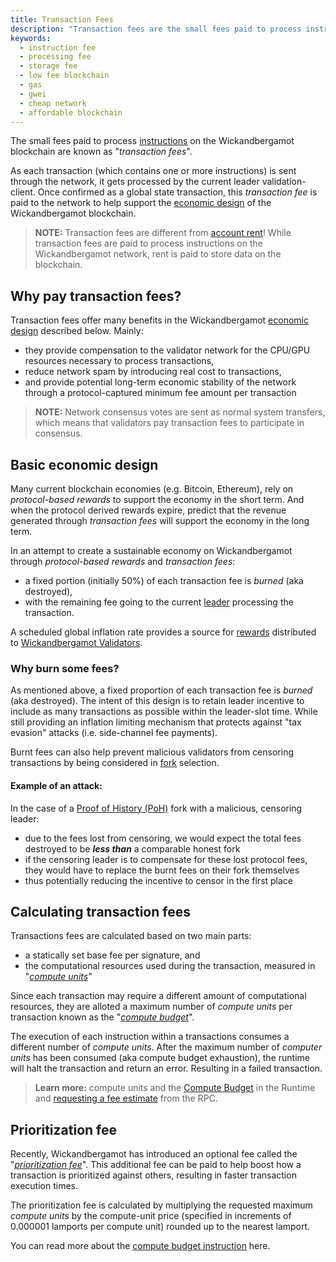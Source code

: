 ```yaml
---
title: Transaction Fees
description: "Transaction fees are the small fees paid to process instructions on the network. These fees are based on computation and an optional prioritization fee."
keywords:
  - instruction fee
  - processing fee
  - storage fee
  - low fee blockchain
  - gas
  - gwei
  - cheap network
  - affordable blockchain
---
```


The small fees paid to process [instructions](./terminology.md#instruction) on the Wickandbergamot blockchain are known as "_transaction fees_".

As each transaction (which contains one or more instructions) is sent through the network, it gets processed by the current leader validation-client. Once confirmed as a global state transaction, this _transaction fee_ is paid to the network to help support the [economic design](#economic-design) of the Wickandbergamot blockchain.

> **NOTE:** Transaction fees are different from [account rent](./terminology.md#rent)!
> While transaction fees are paid to process instructions on the Wickandbergamot network, rent is paid to store data on the blockchain.

<!-- > You can learn more about rent here: [What is rent?](./developing/intro/rent.md) -->

## Why pay transaction fees?

Transaction fees offer many benefits in the Wickandbergamot [economic design](#basic-economic-design) described below. Mainly:

- they provide compensation to the validator network for the CPU/GPU resources necessary to process transactions,
- reduce network spam by introducing real cost to transactions,
- and provide potential long-term economic stability of the network through a protocol-captured minimum fee amount per transaction

> **NOTE:** Network consensus votes are sent as normal system transfers, which means that validators pay transaction fees to participate in consensus.

## Basic economic design

Many current blockchain economies \(e.g. Bitcoin, Ethereum\), rely on _protocol-based rewards_ to support the economy in the short term. And when the protocol derived rewards expire, predict that the revenue generated through _transaction fees_ will support the economy in the long term.

In an attempt to create a sustainable economy on Wickandbergamot through _protocol-based rewards_ and _transaction fees_:

- a fixed portion (initially 50%) of each transaction fee is _burned_ (aka destroyed),
- with the remaining fee going to the current [leader](./terminology.md#leader) processing the transaction.

A scheduled global inflation rate provides a source for [rewards](./implemented-proposals/staking-rewards.md) distributed to [Wickandbergamot Validators](../src/running-validator.md).

### Why burn some fees?

As mentioned above, a fixed proportion of each transaction fee is _burned_ (aka destroyed). The intent of this design is to retain leader incentive to include as many transactions as possible within the leader-slot time. While still providing an inflation limiting mechanism that protects against "tax evasion" attacks \(i.e. side-channel fee payments\).

Burnt fees can also help prevent malicious validators from censoring transactions by being considered in [fork](./terminology.md#fork) selection.

#### Example of an attack:

In the case of a [Proof of History (PoH)](./terminology.md#proof-of-history-poh) fork with a malicious, censoring leader:

- due to the fees lost from censoring, we would expect the total fees destroyed to be **_less than_** a comparable honest fork
- if the censoring leader is to compensate for these lost protocol fees, they would have to replace the burnt fees on their fork themselves
- thus potentially reducing the incentive to censor in the first place

## Calculating transaction fees

Transactions fees are calculated based on two main parts:

- a statically set base fee per signature, and
- the computational resources used during the transaction, measured in "[_compute units_](./terminology.md#compute-units)"

Since each transaction may require a different amount of computational resources, they are alloted a maximum number of _compute units_ per transaction known as the "[_compute budget_](./terminology.md#compute-budget)".

The execution of each instruction within a transactions consumes a different number of _compute units_. After the maximum number of _computer units_ has been consumed (aka compute budget exhaustion), the runtime will halt the transaction and return an error. Resulting in a failed transaction.

> **Learn more:** compute units and the [Compute Budget](./developing/programming-model/runtime#compute-budget) in the Runtime and [requesting a fee estimate](./developing/clients/jsonrpc-api.md#getfeeformessage) from the RPC.

## Prioritization fee

Recently, Wickandbergamot has introduced an optional fee called the "_[prioritization fee](./terminology.md#prioritization-fee)_". This additional fee can be paid to help boost how a transaction is prioritized against others, resulting in faster transaction execution times.

The prioritization fee is calculated by multiplying the requested maximum _compute units_ by the compute-unit price (specified in increments of 0.000001 lamports per compute unit) rounded up to the nearest lamport.

You can read more about the [compute budget instruction](./developing/programming-model/runtime.md#compute-budget) here.
